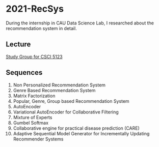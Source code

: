 # 2021-RecSys   
During the internship in CAU Data Science Lab, I researched about the recommendation system in detail.   



## Lecture   
[Study Group for CSCI 5123](https://github.com/CAU-Data-Science-Lab/2021S-RecSys-Study)   



## Sequences      
1. Non Personalized Recommendation System   
2. Genre Based Recommendation System   
3. Matrix Factorization   
4. Popular, Genre, Group based Recommendation System   
5. AutoEncoder   
6. Variational AutoEncoder for Collaborative Filtering   
7. Mixture of Experts   
8. Gumbel Softmax   
9. Collaborative engine for practical disease prediction (CARE)   
10. Adaptive Sequential Model Generator for Incrementally Updating Recommender Systems
